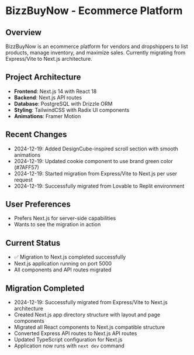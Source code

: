 # BizzBuyNow - Ecommerce Platform

## Overview
BizzBuyNow is an ecommerce platform for vendors and dropshippers to list products, manage inventory, and maximize sales. Currently migrating from Express/Vite to Next.js architecture.

## Project Architecture
- **Frontend**: Next.js 14 with React 18
- **Backend**: Next.js API routes 
- **Database**: PostgreSQL with Drizzle ORM
- **Styling**: TailwindCSS with Radix UI components
- **Animations**: Framer Motion

## Recent Changes
- 2024-12-19: Added DesignCube-inspired scroll section with smooth animations
- 2024-12-19: Updated cookie component to use brand green color (#7AFF57)
- 2024-12-19: Started migration from Express/Vite to Next.js per user request
- 2024-12-19: Successfully migrated from Lovable to Replit environment

## User Preferences
- Prefers Next.js for server-side capabilities
- Wants to see the migration in action

## Current Status
- ✅ Migration to Next.js completed successfully
- Next.js application running on port 5000
- All components and API routes migrated

## Migration Completed
- 2024-12-19: Successfully migrated from Express/Vite to Next.js architecture
- Created Next.js app directory structure with layout and page components
- Migrated all React components to Next.js compatible structure
- Converted Express API routes to Next.js API routes
- Updated TypeScript configuration for Next.js
- Application now runs with `next dev` command